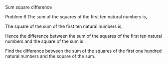 Sum square difference
 
Problem 6
The sum of the squares of the first ten natural numbers is,

The square of the sum of the first ten natural numbers is,

Hence the difference between the sum of the squares of the first ten natural numbers and the square of the sum is 
.

Find the difference between the sum of the squares of the first one hundred natural numbers and the square of the sum.
